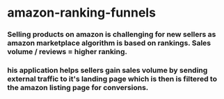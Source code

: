 # amazon-ranking-funnels

### Selling products on amazon is challenging for new sellers as amazon marketplace algorithm is based on rankings. Sales volume / reviews = higher ranking. 

### his application helps sellers gain sales volume by sending external traffic to it's landing page which is then is filtered to the amazon listing page for conversions.
